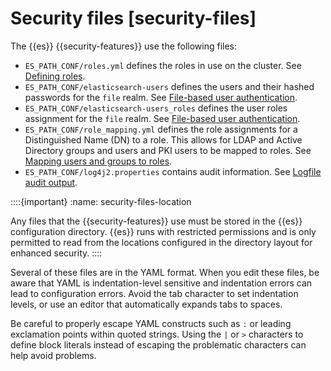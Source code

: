 # Security files [security-files]

The {{es}} {{security-features}} use the following files:

* `ES_PATH_CONF/roles.yml` defines the roles in use on the cluster. See [Defining roles](../../../deploy-manage/users-roles/cluster-or-deployment-auth/defining-roles.md).
* `ES_PATH_CONF/elasticsearch-users` defines the users and their hashed passwords for the `file` realm. See [File-based user authentication](../../../deploy-manage/users-roles/cluster-or-deployment-auth/file-based.md).
* `ES_PATH_CONF/elasticsearch-users_roles` defines the user roles assignment for the `file` realm. See [File-based user authentication](../../../deploy-manage/users-roles/cluster-or-deployment-auth/file-based.md).
* `ES_PATH_CONF/role_mapping.yml` defines the role assignments for a Distinguished Name (DN) to a role. This allows for LDAP and Active Directory groups and users and PKI users to be mapped to roles. See [Mapping users and groups to roles](../../../deploy-manage/users-roles/cluster-or-deployment-auth/mapping-users-groups-to-roles.md).
* `ES_PATH_CONF/log4j2.properties` contains audit information. See [Logfile audit output](../../../deploy-manage/security/logging-configuration/logfile-audit-output.md).

::::{important} 
:name: security-files-location

Any files that the {{security-features}} use must be stored in the {{es}} configuration directory. {{es}} runs with restricted permissions and is only permitted to read from the locations configured in the directory layout for enhanced security.
::::


Several of these files are in the YAML format. When you edit these files, be aware that YAML is indentation-level sensitive and indentation errors can lead to configuration errors. Avoid the tab character to set indentation levels, or use an editor that automatically expands tabs to spaces.

Be careful to properly escape YAML constructs such as `:` or leading exclamation points within quoted strings. Using the `|` or `>` characters to define block literals instead of escaping the problematic characters can help avoid problems.

